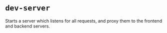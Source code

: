 # `dev-server`

Starts a server which listens for all requests, and proxy them to the
frontend and backend servers.